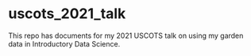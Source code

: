 # uscots_2021_talk
This repo has documents for my 2021 USCOTS talk on using my garden data in Introductory Data Science.
